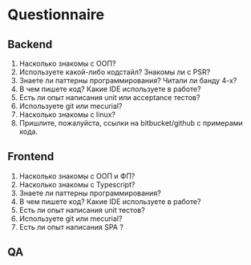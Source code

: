 # Questionnaire
## Backend
1) Насколько знакомы с ООП?
2) Используете какой-либо кодстайл? Знакомы ли с PSR?
3) Знаете ли паттерны программирования? Читали ли банду 4-х?
4) В чем пишете код? Какие IDE используете в работе?
5) Есть ли опыт написания unit или acceptance тестов?
6) Используете git или mecurial?
7) Насколько знакомы с linux?
8) Пришлите, пожалуйста, ссылки на bitbucket/github с примерами кода.
## Frontend
1) Насколько знакомы с ООП и ФП?
2) Насколько знакомы с Typescript?
3) Знаете ли паттерны программирования?
4) В чем пишете код? Какие IDE используете в работе?
5) Есть ли опыт написания unit тестов?
6) Используете git или mecurial?
7) Есть ли опыт написания SPA ?
## QA
